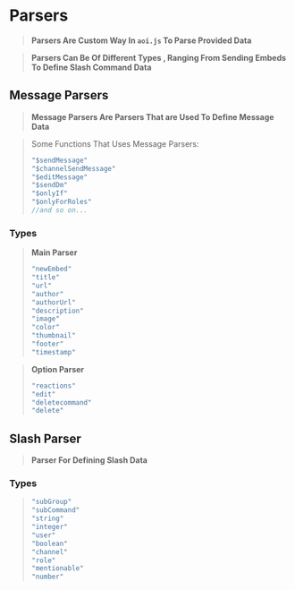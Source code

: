 # Parsers

>**Parsers Are Custom Way In `aoi.js` To Parse Provided Data**

>**Parsers Can Be Of Different Types , Ranging From Sending Embeds To Define Slash Command Data**

## Message Parsers 
>**Message Parsers Are Parsers That are Used To Define Message Data**

>Some Functions That Uses Message Parsers:
>```js
>"$sendMessage"
>"$channelSendMessage"
>"$editMessage"
>"$sendDm"
>"$onlyIf"
>"$onlyForRoles"
>//and so on...
>``` 
### Types 
>**Main Parser**
>```js
>"newEmbed"
>"title"
>"url"
>"author"
>"authorUrl"
>"description"
>"image"
>"color"
>"thumbnail"
>"footer"
>"timestamp"

>**Option Parser**
>```js
>"reactions"
>"edit"
>"deletecommand"
>"delete"

## Slash Parser 
>**Parser For Defining Slash Data**

### Types 
>```js
>"subGroup"
>"subCommand"
>"string"
>"integer"
>"user"
>"boolean"
>"channel"
>"role"
>"mentionable"
>"number"
>``` 
